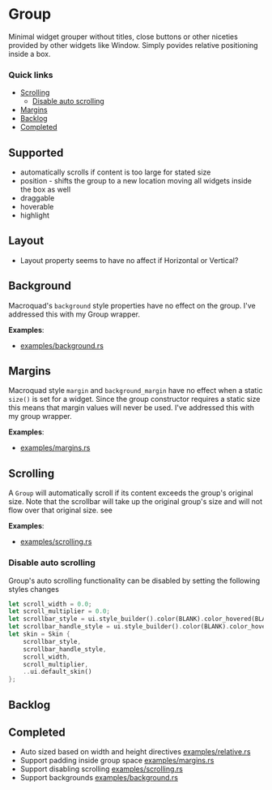 # Group
Minimal widget grouper without titles, close buttons or other niceties provided by other
widgets like Window. Simply povides relative positioning inside a box.

### Quick links
* [Scrolling](#scrolling)
  * [Disable auto scrolling](#disable-auto-scrolling)
* [Margins](#margins)
* [Backlog](#backlog)
* [Completed](#completed)

## Supported
* automatically scrolls if content is too large for stated size
* position - shifts the group to a new location moving all widgets inside the box as well
* draggable
* hoverable
* highlight

## Layout
* Layout property seems to have no affect if Horizontal or Vertical?

## Background
Macroquad's `background` style properties have no effect on the group. I've addressed this with my 
Group wrapper.

**Examples**:
* [examples/background.rs](examples/background.rs)

## Margins
Macroquad style `margin` and `background_margin` have no effect when a static `size()` is set for a 
widget. Since the group constructor requires a static size this means that margin values will never 
be used. I've addressed this with my group wrapper.

**Examples**:
* [examples/margins.rs](examples/margins.rs)

## Scrolling
A `Group` will automatically scroll if its content exceeds the group's original size. Note that the 
scrollbar will take up the original group's size and will not flow over that original size. see 

**Examples**:
* [examples/scrolling.rs](examples/scrolling.rs)

### Disable auto scrolling
Group's auto scrolling functionality can be disabled by setting the following styles changes

```rust
let scroll_width = 0.0;
let scroll_multiplier = 0.0;
let scrollbar_style = ui.style_builder().color(BLANK).color_hovered(BLANK).color_clicked(BLANK).build();
let scrollbar_handle_style = ui.style_builder().color(BLANK).color_hovered(BLANK).color_clicked(BLANK).build();
let skin = Skin {
    scrollbar_style,
    scrollbar_handle_style,
    scroll_width,
    scroll_multiplier,
    ..ui.default_skin()
};
```

## Backlog

## Completed
* Auto sized based on width and height directives [examples/relative.rs](examples/relative.rs)
* Support padding inside group space [examples/margins.rs](examples/margins.rs)
* Support disabling scrolling [examples/scrolling.rs](examples/scrolling.rs)
* Support backgrounds [examples/background.rs](examples/background.rs)
